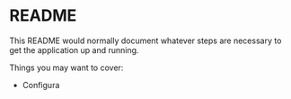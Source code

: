 # README

This README would normally document whatever steps are necessary to get the
application up and running.

Things you may want to cover:



* Configura
